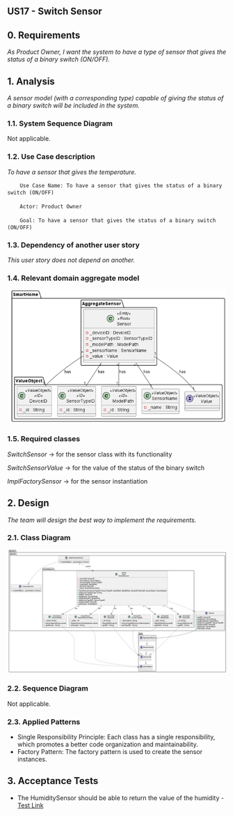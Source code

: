 ## US17 - Switch Sensor

## 0. Requirements
_As Product Owner, I want the system to have a type of sensor that gives the status of a binary switch (ON/OFF)._

## 1. Analysis
_A sensor model (with a corresponding type) capable of giving the status of a binary switch will be included in the system._

### 1.1. System Sequence Diagram
Not applicable.

### 1.2. Use Case description
_To have a sensor that gives the temperature._
    
        Use Case Name: To have a sensor that gives the status of a binary switch (ON/OFF)
    
        Actor: Product Owner
    
        Goal: To have a sensor that gives the status of a binary switch (ON/OFF)


### 1.3. Dependency of another user story
_This user story does not depend on another._

### 1.4. Relevant domain aggregate model 
![Sensor](../../general/agreggateModels/Sensor.png)

### 1.5. Required classes
_SwitchSensor_ -> for the sensor class with its functionality

_SwitchSensorValue_ -> for the value of the status of the binary switch

_ImplFactorySensor_ -> for the sensor instantiation


## 2. Design
_The team will design the best way to implement the requirements._
### 2.1. Class Diagram
![ClassDiagram](artifacts/US17CD.png)
### 2.2. Sequence Diagram
Not applicable.
### 2.3. Applied Patterns
- Single Responsibility Principle: Each class has a single responsibility, which promotes a better code organization 
and maintainability.
- Factory Pattern: The factory pattern is used to create the sensor instances.

## 3. Acceptance Tests

- The HumiditySensor should be able to return the value of the humidity - [Test Link](../../../test/java/SmartHomeDDD/domain/Sensor/SwitchSensorTest.java#L287)